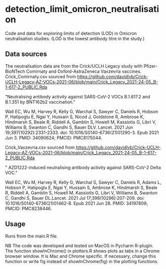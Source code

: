 # detection_limit_omicron_neutralisation
Code and data for exploring limits of detection (LOD) in Omicron neutralisation studies. (LOD is the lowest antibody titre in the study.) 

## Data sources
The neutralisation data are from the Crick/UCLH Legacy study with Pfizer-BioNTech Comirnaty and Oxford-AstraZeneca Vaxzevria vaccines. 
Crick_Comirnaty.csv sourced from 
https://github.com/davidlvb/Crick-UCLH-Legacy-AZ-VOCs-2021-06/blob/main/Crick_Legacy_2021-24-05_B-1-617-2_PUBLIC.Rda

"Neutralising antibody activity against SARS-CoV-2 VOCs B.1.617.2 and B.1.351 by BNT162b2 vaccination."

Wall EC, Wu M, Harvey R, Kelly G, Warchal S, Sawyer C, Daniels R, Hobson P, Hatipoglu E, Ngai Y, Hussain S, Nicod J, Goldstone R, Ambrose K, Hindmarsh S, Beale R, Riddell A, Gamblin S, Howell M, Kassiotis G, Libri V, Williams B, Swanton C, Gandhi S, Bauer DLV. Lancet. 2021 Jun 19;397(10292):2331-2333. doi: 10.1016/S0140-6736(21)01290-3. Epub 2021 Jun 3. PMID: 34090624; PMCID: PMC8175044.


Crick_Vaxzevria.csv sourced from 
https://github.com/davidlvb/Crick-UCLH-Legacy-AZ-VOCs-2021-06/blob/main/Crick_Legacy_2021-24-05_B-1-617-2_PUBLIC.Rda

" AZD1222-induced neutralising antibody activity against SARS-CoV-2 Delta VOC."

Wall EC, Wu M, Harvey R, Kelly G, Warchal S, Sawyer C, Daniels R, Adams L, Hobson P, Hatipoglu E, Ngai Y, Hussain S, Ambrose K, Hindmarsh S, Beale R, Riddell A, Gamblin S, Howell M, Kassiotis G, Libri V, Williams B, Swanton C, Gandhi S, Bauer DL.Lancet. 2021 Jul 17;398(10296):207-209. doi: 10.1016/S0140-6736(21)01462-8. Epub 2021 Jun 28. PMID: 34197809; PMCID: PMC8238446.

## Usage
Runs from the main.R file. 

NB The code was developed and tested on MacOS in Pycharm R-plugin. 
The function showInChrome() in plotters.R shows plots as tabs in a Chrome browser window. It is  Mac and Chrome specific. 
If necessary, change this function or write fig instead of showInChrome(fig) in the plotting functions. 



